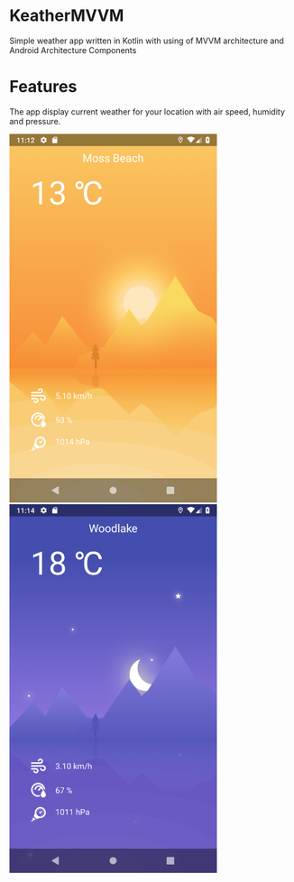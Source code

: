 # KeatherMVVM
Simple weather app written in Kotlin with using of MVVM architecture and Android Architecture Components
# Features
The app display current weather for your location with air speed, humidity and pressure.


<p float="left">
  <img src="https://raw.githubusercontent.com/Pawelo93/KeatherMVVM/master/images/screenshot_day.png" width="368" />
  <img src="https://raw.githubusercontent.com/Pawelo93/KeatherMVVM/master/images/screenshot_night.png" width="368" /> 
</p>
